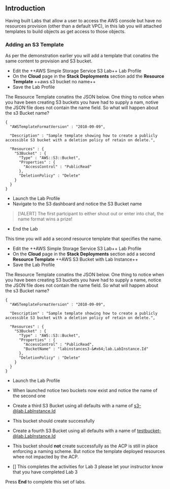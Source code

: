 ## Introduction

Having built Labs that allow a user to access the AWS console but have no resources provision (other than a default VPC), in this lab you will attached templates to build objects as get access to those objects.

### Adding an S3 Template

As per the demonstration earlier you will add a template that conatins the same content to provision and S3 bucket.

- Edit the ++AWS Simple Storage Service S3 Lab++ Lab Profile
- On the **Cloud** page in the **Stack Deployments** section add the **Resource Template** ++aws s3 bucket no name++
- Save the Lab Profile

The Resource Template conatins the JSON below.  One thing to notice when you have been creating S3 buckets you have had to supply a nam, notive the JSON file does not contain the name field.  So what will happen about the s3 Bucket name?

```AWSTemplate-nocopy
{
  "AWSTemplateFormatVersion" : "2010-09-09",

  "Description" : "Sample template showing how to create a publicly accessible S3 bucket with a deletion policy of retain on delete.",

  "Resources" : {
    "S3Bucket" : {
      "Type" : "AWS::S3::Bucket",
      "Properties" : {
        "AccessControl" : "PublicRead"
      },
      "DeletionPolicy" : "Delete"
    }
  }
}
```

- Launch the Lab Profile
- Navigate to the S3 dashboard and notice the S3 Bucket name

>[!ALERT] The first partcipant to either shout out or enter into chat, the name format wins a prize!

- End the Lab

This time you will add a second resource template that specifies the name.

- Edit the ++AWS Simple Storage Service S3 Lab++ Lab Profile
- On the **Cloud** page in the **Stack Deployments** section add a second **Resource Template** ++AWS S3 Bucket with Lab Instance++
- Save the Lab Profile 

The Resource Template conatins the JSON below.  One thing to notice when you have been creating S3 buckets you have had to supply a name, notice the JSON file does not contain the name field.  So what will happen about the s3 Bucket name?

```AWSTemplate-nocopy
{
  "AWSTemplateFormatVersion" : "2010-09-09",

  "Description" : "Sample template showing how to create a publicly accessible S3 bucket with a deletion policy of retain on delete.",

  "Resources" : {
    "S3Bucket" : {
      "Type" : "AWS::S3::Bucket",
      "Properties" : {
        "AccessControl" : "PublicRead",
        "BucketName" : "labinstances3-&#x64;lab.LabInstance.Id"
      },
      "DeletionPolicy" : "Delete"
    }
  }
}
```

- Launch the Lab Profile
- When launched notice two buckets now exist and notice the name of the second one
- Create a third S3 Bucket using all defaults with a name of s3-@lab.LabInstance.Id
- This bucket should create successfully
- Create a fourth S3 Bucket using all defaults with a name of testbucket-@lab.LabInstance.Id
- This bucket should **not** create successfully as the ACP is still in place enforcing a naming scheme.  But notice the template deployed resources whee not impacted by the ACP.

- [] This completes the activities for Lab 3 please let your instructor know that you have completed Lab 3

Press **End** to complete this set of labs.
